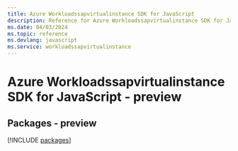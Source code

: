 ```yaml
---
title: Azure Workloadssapvirtualinstance SDK for JavaScript
description: Reference for Azure Workloadssapvirtualinstance SDK for JavaScript
ms.date: 04/03/2024
ms.topic: reference
ms.devlang: javascript
ms.service: workloadssapvirtualinstance
---
```

# Azure Workloadssapvirtualinstance SDK for JavaScript - preview
## Packages - preview
[!INCLUDE [packages](workloadssapvirtualinstance-index.md)]